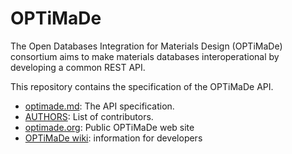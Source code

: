 # OPTiMaDe

The Open Databases Integration for Materials Design (OPTiMaDe) consortium aims
to make materials databases interoperational by developing a common REST API.

This repository contains the specification of the OPTiMaDe API.

* [optimade.md](optimade.md): The API specification.
* [AUTHORS](AUTHORS): List of contributors.
* [optimade.org](optimade.org): Public OPTiMaDe web site
* [OPTiMaDe wiki](https://github.com/Materials-Consortia/OPTiMaDe/wiki): information for developers
